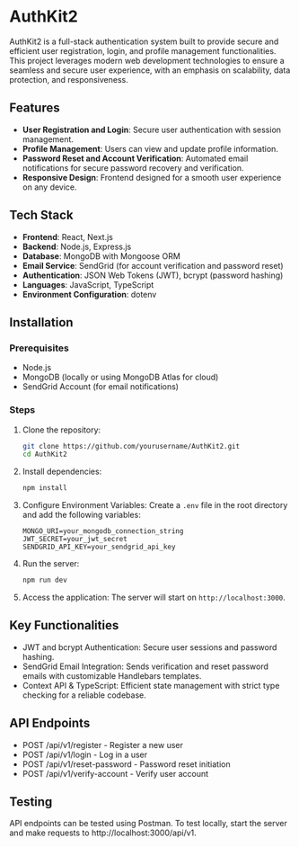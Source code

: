 # AuthKit2

AuthKit2 is a full-stack authentication system built to provide secure and efficient user registration, login, and profile management functionalities. This project leverages modern web development technologies to ensure a seamless and secure user experience, with an emphasis on scalability, data protection, and responsiveness.

## Features

- **User Registration and Login**: Secure user authentication with session management.
- **Profile Management**: Users can view and update profile information.
- **Password Reset and Account Verification**: Automated email notifications for secure password recovery and verification.
- **Responsive Design**: Frontend designed for a smooth user experience on any device.

## Tech Stack

- **Frontend**: React, Next.js
- **Backend**: Node.js, Express.js
- **Database**: MongoDB with Mongoose ORM
- **Email Service**: SendGrid (for account verification and password reset)
- **Authentication**: JSON Web Tokens (JWT), bcrypt (password hashing)
- **Languages**: JavaScript, TypeScript
- **Environment Configuration**: dotenv

## Installation

### Prerequisites

- Node.js
- MongoDB (locally or using MongoDB Atlas for cloud)
- SendGrid Account (for email notifications)

### Steps

1. Clone the repository:

    ```bash
    git clone https://github.com/yourusername/AuthKit2.git
    cd AuthKit2
    ```

2. Install dependencies:

    ```bash
    npm install
    ```

3. Configure Environment Variables: Create a `.env` file in the root directory and add the following variables:

    ```plaintext
    MONGO_URI=your_mongodb_connection_string
    JWT_SECRET=your_jwt_secret
    SENDGRID_API_KEY=your_sendgrid_api_key
    ```

4. Run the server:

    ```bash
    npm run dev
    ```

5. Access the application: The server will start on `http://localhost:3000`.

## Key Functionalities

- JWT and bcrypt Authentication: Secure user sessions and password hashing.
- SendGrid Email Integration: Sends verification and reset password emails with customizable Handlebars templates.
- Context API & TypeScript: Efficient state management with strict type checking for a reliable codebase.


## API Endpoints

- POST /api/v1/register - Register a new user
- POST /api/v1/login - Log in a user
- POST /api/v1/reset-password - Password reset initiation
- POST /api/v1/verify-account - Verify user account


## Testing

API endpoints can be tested using Postman. To test locally, start the server and make requests to http://localhost:3000/api/v1.
